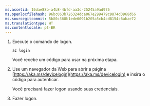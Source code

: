```yaml
---
ms.assetid: 16dae88b-a4b8-4bfd-aa3c-25245a9ad975
ms.openlocfilehash: 96bc063b726324dca067e299479c9874d3968d66
ms.sourcegitcommit: 5b80c368b1ede6091b205a5cb4cd8154c6abae72
ms.translationtype: HT
ms.contentlocale: pt-BR
---
```

1. Execute o comando de logon.

    ```azurecli
    az login
    ```

   Você recebe um código para usar na próxima etapa. 

1. Use um navegador da Web para abrir a página [https://aka.ms/devicelogin](https://aka.ms/devicelogin)
    e insira o código para autenticar.

    Você precisará fazer logon usando suas credenciais.

1. Fazer logon.
 
